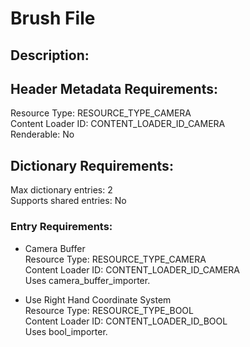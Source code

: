 Brush File
==========
## Description:

## Header Metadata Requirements:
Resource Type: RESOURCE_TYPE_CAMERA  
Content Loader ID: CONTENT_LOADER_ID_CAMERA  
Renderable: No  

## Dictionary Requirements:
Max dictionary entries: 2  
Supports shared entries: No  

### Entry Requirements:
* Camera Buffer  
  Resource Type: RESOURCE_TYPE_CAMERA  
  Content Loader ID: CONTENT_LOADER_ID_CAMERA  
  Uses camera_buffer_importer.  

* Use Right Hand Coordinate System  
  Resource Type: RESOURCE_TYPE_BOOL  
  Content Loader ID: CONTENT_LOADER_ID_BOOL  
  Uses bool_importer.  